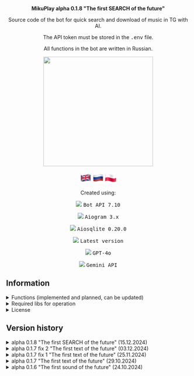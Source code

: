 <p align="center"><b>MikuPlay alpha 0.1.8 "The first SEARCH of the future"</b></p>
<p align="center">Source code of the bot for quick search and download of music in TG with AI.</p>
<p align="center">The API token must be stored in the <tt>.env</tt> file.</p>
<p align="center">All functions in the bot are written in Russian.</p>

<p align="center">
    <img src="/assets/ava.jpeg" width="300px" height="300px"/>
</p>

<p align="center">
    <a href="EngReadme.md"><img src="/assets/eng.png" width="30px" height="30px"/></a>
    <a href="README.md"><img src="/assets/ru.png" width="30px" height="30px"/></a>
    <a href="PlReadme.md"><img src="/assets/pl.png" width="30px" height="30px"/></a>
</p>

<p align="center">Created using:</p>
<p align="center"><img src="https://img.shields.io/badge/Telegram-2CA5E0?style=for-the-badge&logo=telegram&logoColor=white"/> <tt>Bot API 7.10</tt></p> 
<p align="center"><img src="https://img.shields.io/badge/python-3670A0?style=for-the-badge&logo=python&logoColor=ffdd54"/> <tt>Aiogram 3.x</tt></p>
<p align="center"><img src="https://img.shields.io/badge/sqlite-%2307405e.svg?style=for-the-badge&logo=sqlite&logoColor=white"/> <tt>Aiosqlite 0.20.0</tt></p>
<p align="center"><img src="https://img.shields.io/badge/Visual%20Studio%20Code-0078d7.svg?style=for-the-badge&logo=visual-studio-code&logoColor=white"/> <tt>Latest version</tt></p>
<p align="center"><img src="https://img.shields.io/badge/chatGPT-74aa9c?style=for-the-badge&logo=openai&logoColor=white"/> <tt>GPT-4o</tt></p>
<p align="center"><img src="https://img.shields.io/badge/google-4285F4?style=for-the-badge&logo=google&logoColor=white"/> <tt>Gemini API</tt></p>

## Information
<details>

<summary>Functions (implemented and planned, can be updated)</summary>

- [x] Inline-search tracks;
- [x] Adding audio files (up to several dozen or 100 pieces at a time);
- [x] Replacing audio files and their information;
- [x] Edit information about the added audio file in the database (Artist, name. Doesn't change the information in the MP3 file itself.);
- [x] Deleting a track from the search results;
- [x] Adding administrators;
- [x] Deleting administrators;
- [ ] Creating personal playlists;
- [x] AI with the Miku identity.

</details>
<details>

<summary>Required libs for operation</summary>

See in the file `requirements.txt`.

</details>
<details>

<summary>License</summary>

MIT License

Copyright (c) 2024 Meme Corp

Permission is hereby granted, free of charge, to any person obtaining a copy
of this software and associated documentation files (the "Software"), to deal
in the Software without restriction, including without limitation the rights
to use, copy, modify, merge, publish, distribute, sublicense, and/or sell
copies of the Software, and to permit persons to whom the Software is
furnished to do so, subject to the following conditions:

The above copyright notice and this permission notice shall be included in all
copies or substantial portions of the Software.

THE SOFTWARE IS PROVIDED "AS IS", WITHOUT WARRANTY OF ANY KIND, EXPRESS OR
IMPLIED, INCLUDING BUT NOT LIMITED TO THE WARRANTIES OF MERCHANTABILITY,
FITNESS FOR A PARTICULAR PURPOSE AND NONINFRINGEMENT. IN NO EVENT SHALL THE
AUTHORS OR COPYRIGHT HOLDERS BE LIABLE FOR ANY CLAIM, DAMAGES OR OTHER
LIABILITY, WHETHER IN AN ACTION OF CONTRACT, TORT OR OTHERWISE, ARISING FROM,
OUT OF OR IN CONNECTION WITH THE SOFTWARE OR THE USE OR OTHER DEALINGS IN THE
SOFTWARE.

</details>

## Version history
<details>

<summary>alpha 0.1.8 "The first SEARCH of the future" (15.12.2024)</summary>

The second update, which includes:
* Improved the logic for adding tracks.
* Changed the logic of replacing tracks.
* Added file type checking (only mp3 is supported) when adding and replacing tracks.
* Added logic for cropping a message with a list of received tracks to avoid problems with sending it.
* Improved track search via inline mode.
* Added advanced track search via the bot dialog (you can find out the track ID from the database, its name and artist without opening the database itself).
* Pre-added store and profile menus to the main menu.
* Improved logging.
* Admin functions are placed in a separate menu.
* Added the ability to get the ID of your profile, current chat, and files (photos, videos, music, voice messages, stickers, etc.) in the admin menu.
* Changed the logic for getting answers for AI: now you don't have to specify a name when accessing it, you can reply to any bot message.
* Changed the text of sending a user's request to the AI.
* The AI context has been changed.
* Changed the help menu: disclaimer and DMCA are placed in separate menus in it.


</details>
<details>

<summary>alpha 0.1.7 fix 2 "The first text of the future" (03.12.2024)</summary>

The second fix of the first update, which includes:
* Added and removed logging in some places.


</details>
<details>

<summary>alpha 0.1.7 fix 1 "The first text of the future" (25.11.2024)</summary>

First fix of the first update, including:
* Slightly changed the AI context and data for sending a request to the Gemini API;
* Added a link to the project's GitHub in the menu.


</details>
<details>

<summary>alpha 0.1.7 "The first text of the future" (29.10.2024)</summary>

The first update that includes:
* AI with Miku's identity based on the Gemini API;
* Ability to reset the dialog history with AI;
* Improved search with the `re`library;
* Other edits and improvements to the user's interaction with the menu and text.


</details>
<details>

<summary>alpha 0.1.6 "The first sound of the future" (24.10.2024)</summary>

The very first publicly released version with basic functionality:
* Inline-search tracks;
* Adding audio files (up to several dozen or 100 pieces at a time);
* Replacing audio files and their information;
* Edit information about the added audio file in the database (Artist, name. Doesn't change the information in the MP3 file itself.);
* Deleting a track from the search results;
* Adding administrators;
* Deleting administrators.

</details>
